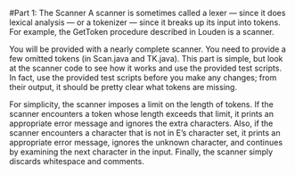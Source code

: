 #Part 1: The Scanner
A scanner is sometimes called a lexer — since it does lexical analysis — or a tokenizer — since it breaks up its input into tokens. For example, the GetToken procedure described in Louden is a scanner.

You will be provided with a nearly complete scanner. You need to provide a few omitted tokens (in Scan.java and TK.java). This part is simple, but look at the scanner code to see how it works and use the
provided test scripts. In fact, use the provided test scripts before you make any changes; from their output, it should be pretty clear what tokens are missing.

For simplicity, the scanner imposes a limit on the length of tokens. If the scanner encounters a token whose length exceeds that limit, it prints an appropriate error message and ignores the extra characters. Also, if the scanner encounters a character that is not in E’s character set, it prints an appropriate error message, ignores the unknown character, and continues by examining the next character in the input. Finally, the scanner simply discards whitespace and comments.
